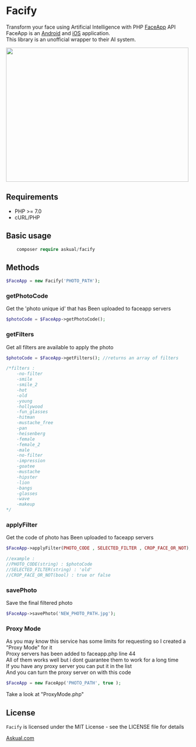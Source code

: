 # Facify
 
Transform your face using Artificial Intelligence with PHP [FaceApp](http://faceapp.com) API <br>
FaceApp is an [Android](https://play.google.com/store/apps/details?id=io.faceapp) and [iOS](https://itunes.apple.com/app/id1180884341) application.<br>
This library is an unofficial wrapper to their AI system.<br>

<img src="preview.jpg" width="500" height="367" align="center"/>


## Requirements

* PHP >= 7.0
* cURL/PHP

## Basic usage

```php
	composer require askual/facify
```

## Methods

```php
$FaceApp = new Facify('PHOTO_PATH');
```

### getPhotoCode
Get the 'photo unique id' that has Been uploaded to faceapp servers
```php
$photoCode = $FaceApp->getPhotoCode();
```

### getFilters
Get all filters are available to apply the photo
```php
$photoCode = $FaceApp->getFilters(); //returns an array of filters

/*filters : 
	-no-filter
	-smile
	-smile_2
	-hot
	-old
	-young
	-hollywood
	-fun_glasses
	-hitman
	-mustache_free
	-pan
	-heisenberg
	-female
	-female_2
	-male
	-no-filter
	-impression
	-goatee
	-mustache
	-hipster
	-lion
	-bangs
	-glasses
	-wave
	-makeup
*/
```

### applyFilter
Get the code of photo has Been uploaded to faceapp servers
```php
$FaceApp->applyFilter(PHOTO_CODE , SELECTED_FILTER , CROP_FACE_OR_NOT);

//example :
//PHOTO_CODE(string) : $photoCode
//SELECTED_FILTER(string) : 'old'
//CROP_FACE_OR_NOT(bool) : true or false
```

### savePhoto
Save the final filtered photo
```php
$FaceApp->savePhoto('NEW_PHOTO_PATH.jpg');
```

### Proxy Mode
As you may know this service has some limits for requesting so I created a "Proxy Mode" for it<br>
Proxy servers has been added to faceapp.php line 44<br>
All of them works well but i dont guarantee them to work for a long time<br>
If you have any proxy server you can put it in the list<br>
And you can turn the proxy server on with this code<br>
```php
$FaceApp = new FaceApp('PHOTO_PATH', true );
```
Take a look at "ProxyMode.php"

## License

`Facify` is licensed under the MIT License - see the LICENSE file for details



<a href="http://askual.com">Askual.com</a>
